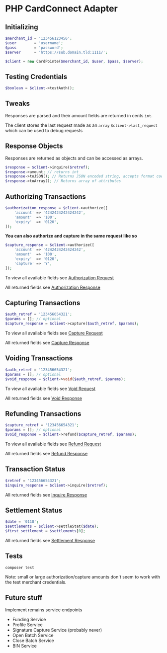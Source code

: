 # PHP CardConnect Adapter

## Initializing
```php
$merchant_id = '123456123456';
$user        = 'username';
$pass        = 'password';
$server      = 'https://sub.domain.tld:1111/';

$client = new CardPointe($merchant_id, $user, $pass, $server);
```

## Testing Credentials
```php
$boolean = $client->testAuth();
```

## Tweaks
Responses are parsed and their amount fields are returned in cents ```int```.

The client stores the last request made as an ```array``` ```$client->last_request``` which can be used to debug requests

## Response Objects
Responses are returned as objects and can be accessed as arrays.
```php
$response = $client->inquire($retref);
$response->amount; // returns int
$response->toJSON(); // Returns JSON encoded string, accepts format codes (JSON_PRETTY_PRINT, etc)
$response->toArray(); // Returns array of attributes
```

## Authorizing Transactions
```php
$authorization_response = $client->authorize([
    'account' => '4242424242424242',
    'amount'  => '100',
    'expiry'  => '0120',
]);
```

**You can also authorize and capture in the same request like so**
```php
$capture_response = $client->authorize([
    'account' => '4242424242424242',
    'amount'  => '100',
    'expiry'  => '0120',
    'capture' => 'Y',
]);
```

To view all available fields see [Authorization Request](https://developer.cardconnect.com/cardconnect-api#authorization-request)

All returned fields see [Authorization Response](https://developer.cardconnect.com/cardconnect-api#authorization-response)

## Capturing Transactions
```php
$auth_retref = '123456654321';
$params = []; // optional
$capture_response = $client->capture($auth_retref, $params);
```
To view all available fields see [Capture Request](https://developer.cardconnect.com/cardconnect-api#capture-request)

All returned fields see [Capture Response](https://developer.cardconnect.com/cardconnect-api#capture-response)

## Voiding Transactions
```php
$auth_retref = '123456654321';
$params = []; // optional
$void_response = $client->void($auth_retref, $params);
```
To view all available fields see [Void Request](https://developer.cardconnect.com/cardconnect-api#void-request)

All returned fields see [Void Response](https://developer.cardconnect.com/cardconnect-api#void-response)

## Refunding Transactions
```php
$capture_retref = '123456654321';
$params = []; // optional
$void_response = $client->refund($capture_retref, $params);
```
To view all available fields see [Refund Request](https://developer.cardconnect.com/cardconnect-api#refund-request)

All returned fields see [Refund Response](https://developer.cardconnect.com/cardconnect-api#refund-response)

## Transaction Status
```php
$retref = '123456654321';
$inquire_response = $client->inquire($retref);
```
All returned fields see [Inquire Response](https://developer.cardconnect.com/cardconnect-api#inquire-response)

## Settlement Status
```php
$date = '0118';
$settlements = $client->settleStat($date);
$first_settlement = $settlements[0];
```
All returned fields see [Settlement Response](https://developer.cardconnect.com/cardconnect-api#settlement-response)

## Tests
```composer test```

Note: small or large authorization/capture amounts don't seem to work with the test merchant credentials.

## Future stuff
Implement remains service endpoints
- Funding Service
- Profile Service
- Signature Capture Service (probably never)
- Open Batch Service
- Close Batch Service
- BIN Service


